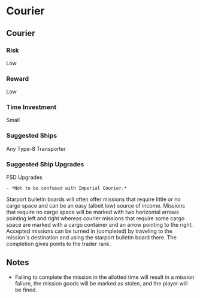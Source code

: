 # Courier
## Courier

		

### Risk

Low

### Reward

Low

### Time Investment

Small

### Suggested Ships

Any
 Type-8 Transporter

### Suggested Ship Upgrades

FSD Upgrades

    - *Not to be confused with Imperial Courier.*

Starport bulletin boards will often offer missions that require little or no cargo space and can be an easy (albeit low) source of income. Missions that require no cargo space will be marked with two horizontal arrows pointing left and right whereas courier missions that require some cargo space are marked with a cargo container and an arrow pointing to the right. Accepted missions can be turned in (completed) by traveling to the mission's destination and using the starport bulletin board there. The completion gives points to the trader rank.

## Notes

- Failing to complete the mission in the allotted time will result in a mission failure, the mission goods will be marked as stolen, and the player will be fined.